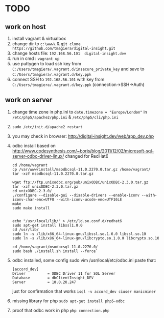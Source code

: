 TODO
==================

work on host
-----------------------------
1.  install vagrant & virtualbox
2.  change dir to `c:\www\` & `git clone https://github.com/tmagiera/digital-insight.git`
3.  change hosts file: `192.168.56.101	digital-insight.dev`
4.  run in cmd : `vagrant up`
5.  use puttygen to load ssh key from
    `C:/Users/tmagiera/.vagrant.d/insecure_private_key`
    and save to
    `C:/Users/tmagiera/.vagrant.d/key.ppk`
6.  connect SSH to `192.168.56.101` with key from `C:/Users/tmagiera/.vagrant.d/key.ppk` (connection->SSH->Auth)


work on server
-----------------------------
1.  change time zone in php.ini to
    `date.timezone = "Europe/London"`
    in `/etc/php5/apache2/php.ini` & `/etc/php5/cli/php.ini`

2.  `sudo /etc/init.d/apache2 restart`
3.  you may check in browser: http://digital-insight.dev/web/app_dev.php

4.  odbc install based on http://www.codesynthesis.com/~boris/blog/2011/12/02/microsoft-sql-server-odbc-driver-linux/
    changed for RedHat6

    ```Shell
    cd /home/vagrant
    cp /var/www/install/msodbcsql-11.0.2270.0.tar.gz /home/vagrant/
    tar -xzf msodbcsql-11.0.2270.0.tar.gz

    wget ftp://ftp.unixodbc.org/pub/unixODBC/unixODBC-2.3.0.tar.gz
    tar -xzf unixODBC-2.3.0.tar.gz
    cd unixODBC-2.3.0/
    ./configure --disable-gui --disable-drivers --enable-iconv --with-iconv-char-enc=UTF8 --with-iconv-ucode-enc=UTF16LE
    make
    sudo make install


    echo "/usr/local/lib/" > /etc/ld.so.conf.d/redhat6
    sudo apt-get install libssl1.0.0
    cd /usr/lib/
    sudo ln -s /lib/x86_64-linux-gnu/libssl.so.1.0.0 libssl.so.10
    sudo ln -s /lib/x86_64-linux-gnu/libcrypto.so.1.0.0 libcrypto.so.10

    cd /home/vagrant/msodbcsql-11.0.2270.0/
    sudo bash ./install.sh install --force`
    ```

5.  odbc installed, some config
    sudo vim /usr/local/etc/odbc.ini
    paste that:
    ```
    [accord_dev]
    Driver          = ODBC Driver 11 for SQL Server
    Database        = dbClientInsight_DEV
    Server          = 10.0.20.247
    ```
    just for confirmation that works
    `isql -v accord_dev ciuser manicminer`

6.  missing library for php
    `sudo apt-get install php5-odbc`

7.  proof that odbc work in php
    `php connection.php`